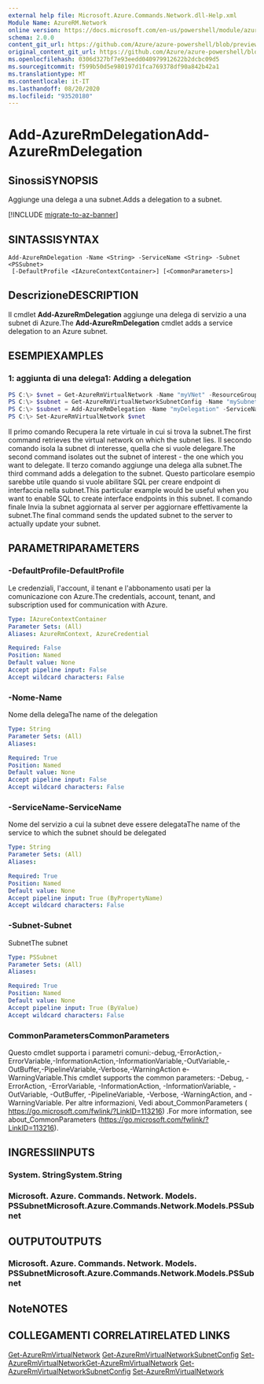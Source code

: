 ```yaml
---
external help file: Microsoft.Azure.Commands.Network.dll-Help.xml
Module Name: AzureRM.Network
online version: https://docs.microsoft.com/en-us/powershell/module/azurerm.network/add-azurermdelegation
schema: 2.0.0
content_git_url: https://github.com/Azure/azure-powershell/blob/preview/src/ResourceManager/Network/Commands.Network/help/Add-AzureRmDelegation.md
original_content_git_url: https://github.com/Azure/azure-powershell/blob/preview/src/ResourceManager/Network/Commands.Network/help/Add-AzureRmDelegation.md
ms.openlocfilehash: 0306d327bf7e93eedd040979912622b2dcbc09d5
ms.sourcegitcommit: f599b50d5e980197d1fca769378df90a842b42a1
ms.translationtype: MT
ms.contentlocale: it-IT
ms.lasthandoff: 08/20/2020
ms.locfileid: "93520180"
---
```

# <span data-ttu-id="2ac37-101">Add-AzureRmDelegation</span><span class="sxs-lookup"><span data-stu-id="2ac37-101">Add-AzureRmDelegation</span></span>

## <span data-ttu-id="2ac37-102">Sinossi</span><span class="sxs-lookup"><span data-stu-id="2ac37-102">SYNOPSIS</span></span>
<span data-ttu-id="2ac37-103">Aggiunge una delega a una subnet.</span><span class="sxs-lookup"><span data-stu-id="2ac37-103">Adds a delegation to a subnet.</span></span>

[!INCLUDE [migrate-to-az-banner](../../includes/migrate-to-az-banner.md)]

## <span data-ttu-id="2ac37-104">SINTASSI</span><span class="sxs-lookup"><span data-stu-id="2ac37-104">SYNTAX</span></span>

```
Add-AzureRmDelegation -Name <String> -ServiceName <String> -Subnet <PSSubnet>
 [-DefaultProfile <IAzureContextContainer>] [<CommonParameters>]
```

## <span data-ttu-id="2ac37-105">Descrizione</span><span class="sxs-lookup"><span data-stu-id="2ac37-105">DESCRIPTION</span></span>
<span data-ttu-id="2ac37-106">Il cmdlet **Add-AzureRmDelegation** aggiunge una delega di servizio a una subnet di Azure.</span><span class="sxs-lookup"><span data-stu-id="2ac37-106">The **Add-AzureRmDelegation** cmdlet adds a service delegation to an Azure subnet.</span></span>

## <span data-ttu-id="2ac37-107">ESEMPI</span><span class="sxs-lookup"><span data-stu-id="2ac37-107">EXAMPLES</span></span>

### <span data-ttu-id="2ac37-108">1: aggiunta di una delega</span><span class="sxs-lookup"><span data-stu-id="2ac37-108">1: Adding a delegation</span></span>
```powershell
PS C:\> $vnet = Get-AzureRmVirtualNetwork -Name "myVNet" -ResourceGroupName "myResourceGroup"
PS C:\> $subnet = Get-AzureRmVirtualNetworkSubnetConfig -Name "mySubnet" -VirtualNetwork $vnet
PS C:\> $subnet = Add-AzureRmDelegation -Name "myDelegation" -ServiceName "Microsoft.Sql/servers" -Subnet $subnet
PS C:\> Set-AzureRmVirtualNetwork $vnet
```

<span data-ttu-id="2ac37-109">Il primo comando Recupera la rete virtuale in cui si trova la subnet.</span><span class="sxs-lookup"><span data-stu-id="2ac37-109">The first command retrieves the virtual network on which the subnet lies.</span></span> <span data-ttu-id="2ac37-110">Il secondo comando isola la subnet di interesse, quella che si vuole delegare.</span><span class="sxs-lookup"><span data-stu-id="2ac37-110">The second command isolates out the subnet of interest - the one which you want to delegate.</span></span> <span data-ttu-id="2ac37-111">Il terzo comando aggiunge una delega alla subnet.</span><span class="sxs-lookup"><span data-stu-id="2ac37-111">The third command adds a delegation to the subnet.</span></span> <span data-ttu-id="2ac37-112">Questo particolare esempio sarebbe utile quando si vuole abilitare SQL per creare endpoint di interfaccia nella subnet.</span><span class="sxs-lookup"><span data-stu-id="2ac37-112">This particular example would be useful when you want to enable SQL to create interface endpoints in this subnet.</span></span> <span data-ttu-id="2ac37-113">Il comando finale Invia la subnet aggiornata al server per aggiornare effettivamente la subnet.</span><span class="sxs-lookup"><span data-stu-id="2ac37-113">The final command sends the updated subnet to the server to actually update your subnet.</span></span>

## <span data-ttu-id="2ac37-114">PARAMETRI</span><span class="sxs-lookup"><span data-stu-id="2ac37-114">PARAMETERS</span></span>

### <span data-ttu-id="2ac37-115">-DefaultProfile</span><span class="sxs-lookup"><span data-stu-id="2ac37-115">-DefaultProfile</span></span>
<span data-ttu-id="2ac37-116">Le credenziali, l'account, il tenant e l'abbonamento usati per la comunicazione con Azure.</span><span class="sxs-lookup"><span data-stu-id="2ac37-116">The credentials, account, tenant, and subscription used for communication with Azure.</span></span>

```yaml
Type: IAzureContextContainer
Parameter Sets: (All)
Aliases: AzureRmContext, AzureCredential

Required: False
Position: Named
Default value: None
Accept pipeline input: False
Accept wildcard characters: False
```

### <span data-ttu-id="2ac37-117">-Nome</span><span class="sxs-lookup"><span data-stu-id="2ac37-117">-Name</span></span>
<span data-ttu-id="2ac37-118">Nome della delega</span><span class="sxs-lookup"><span data-stu-id="2ac37-118">The name of the delegation</span></span>

```yaml
Type: String
Parameter Sets: (All)
Aliases:

Required: True
Position: Named
Default value: None
Accept pipeline input: False
Accept wildcard characters: False
```

### <span data-ttu-id="2ac37-119">-ServiceName</span><span class="sxs-lookup"><span data-stu-id="2ac37-119">-ServiceName</span></span>
<span data-ttu-id="2ac37-120">Nome del servizio a cui la subnet deve essere delegata</span><span class="sxs-lookup"><span data-stu-id="2ac37-120">The name of the service to which the subnet should be delegated</span></span>

```yaml
Type: String
Parameter Sets: (All)
Aliases:

Required: True
Position: Named
Default value: None
Accept pipeline input: True (ByPropertyName)
Accept wildcard characters: False
```

### <span data-ttu-id="2ac37-121">-Subnet</span><span class="sxs-lookup"><span data-stu-id="2ac37-121">-Subnet</span></span>
<span data-ttu-id="2ac37-122">Subnet</span><span class="sxs-lookup"><span data-stu-id="2ac37-122">The subnet</span></span>

```yaml
Type: PSSubnet
Parameter Sets: (All)
Aliases:

Required: True
Position: Named
Default value: None
Accept pipeline input: True (ByValue)
Accept wildcard characters: False
```

### <span data-ttu-id="2ac37-123">CommonParameters</span><span class="sxs-lookup"><span data-stu-id="2ac37-123">CommonParameters</span></span>
<span data-ttu-id="2ac37-124">Questo cmdlet supporta i parametri comuni:-debug,-ErrorAction,-ErrorVariable,-InformationAction,-InformationVariable,-OutVariable,-OutBuffer,-PipelineVariable,-Verbose,-WarningAction e-WarningVariable.</span><span class="sxs-lookup"><span data-stu-id="2ac37-124">This cmdlet supports the common parameters: -Debug, -ErrorAction, -ErrorVariable, -InformationAction, -InformationVariable, -OutVariable, -OutBuffer, -PipelineVariable, -Verbose, -WarningAction, and -WarningVariable.</span></span>
<span data-ttu-id="2ac37-125">Per altre informazioni, Vedi about_CommonParameters ( https://go.microsoft.com/fwlink/?LinkID=113216) .</span><span class="sxs-lookup"><span data-stu-id="2ac37-125">For more information, see about_CommonParameters (https://go.microsoft.com/fwlink/?LinkID=113216).</span></span>

## <span data-ttu-id="2ac37-126">INGRESSI</span><span class="sxs-lookup"><span data-stu-id="2ac37-126">INPUTS</span></span>

### <span data-ttu-id="2ac37-127">System. String</span><span class="sxs-lookup"><span data-stu-id="2ac37-127">System.String</span></span>

### <span data-ttu-id="2ac37-128">Microsoft. Azure. Commands. Network. Models. PSSubnet</span><span class="sxs-lookup"><span data-stu-id="2ac37-128">Microsoft.Azure.Commands.Network.Models.PSSubnet</span></span>

## <span data-ttu-id="2ac37-129">OUTPUT</span><span class="sxs-lookup"><span data-stu-id="2ac37-129">OUTPUTS</span></span>

### <span data-ttu-id="2ac37-130">Microsoft. Azure. Commands. Network. Models. PSSubnet</span><span class="sxs-lookup"><span data-stu-id="2ac37-130">Microsoft.Azure.Commands.Network.Models.PSSubnet</span></span>

## <span data-ttu-id="2ac37-131">Note</span><span class="sxs-lookup"><span data-stu-id="2ac37-131">NOTES</span></span>

## <span data-ttu-id="2ac37-132">COLLEGAMENTI CORRELATI</span><span class="sxs-lookup"><span data-stu-id="2ac37-132">RELATED LINKS</span></span>
<span data-ttu-id="2ac37-133">[Get-AzureRmVirtualNetwork](./Get-AzureRmVirtualNetwork.md) 
 [Get-AzureRmVirtualNetworkSubnetConfig](./Get-AzureRmVirtualNetworkSubnetConfig.md) 
 [Set-AzureRmVirtualNetwork](./Set-AzureRmVirtualNetwork.md)</span><span class="sxs-lookup"><span data-stu-id="2ac37-133">[Get-AzureRmVirtualNetwork](./Get-AzureRmVirtualNetwork.md)
[Get-AzureRmVirtualNetworkSubnetConfig](./Get-AzureRmVirtualNetworkSubnetConfig.md)
[Set-AzureRmVirtualNetwork](./Set-AzureRmVirtualNetwork.md)</span></span>
